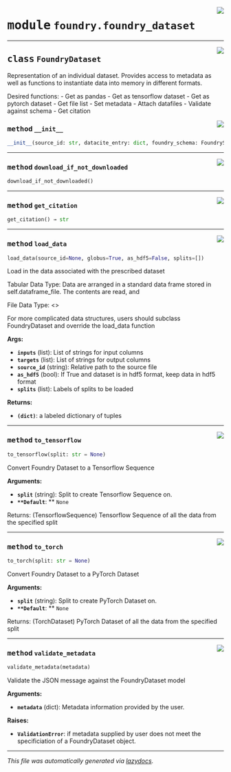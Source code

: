 <!-- markdownlint-disable -->

<a href="https://github.com/MLMI2-CSSI/foundry/tree/main/foundry/foundry_dataset.py#L0"><img align="right" style="float:right;" src="https://img.shields.io/badge/-source-cccccc?style=flat-square"></a>

# <kbd>module</kbd> `foundry.foundry_dataset`






---

<a href="https://github.com/MLMI2-CSSI/foundry/tree/main/foundry/foundry_dataset.py#L15"><img align="right" style="float:right;" src="https://img.shields.io/badge/-source-cccccc?style=flat-square"></a>

## <kbd>class</kbd> `FoundryDataset`
Representation of an individual dataset. Provides access to metadata as well as functions to instantiate data into memory in different formats. 

Desired functions: 
    - Get as pandas 
    - Get as tensorflow dataset 
    - Get as pytorch dataset 
    - Get file list 
    - Set metadata 
    - Attach datafiles 
    - Validate against schema 
    - Get citation 

<a href="https://github.com/MLMI2-CSSI/foundry/tree/main/foundry/foundry_dataset.py#L31"><img align="right" style="float:right;" src="https://img.shields.io/badge/-source-cccccc?style=flat-square"></a>

### <kbd>method</kbd> `__init__`

```python
__init__(source_id: str, datacite_entry: dict, foundry_schema: FoundrySchema)
```








---

<a href="https://github.com/MLMI2-CSSI/foundry/tree/main/foundry/foundry_dataset.py#L69"><img align="right" style="float:right;" src="https://img.shields.io/badge/-source-cccccc?style=flat-square"></a>

### <kbd>method</kbd> `download_if_not_downloaded`

```python
download_if_not_downloaded()
```





---

<a href="https://github.com/MLMI2-CSSI/foundry/tree/main/foundry/foundry_dataset.py#L120"><img align="right" style="float:right;" src="https://img.shields.io/badge/-source-cccccc?style=flat-square"></a>

### <kbd>method</kbd> `get_citation`

```python
get_citation() → str
```





---

<a href="https://github.com/MLMI2-CSSI/foundry/tree/main/foundry/foundry_dataset.py#L72"><img align="right" style="float:right;" src="https://img.shields.io/badge/-source-cccccc?style=flat-square"></a>

### <kbd>method</kbd> `load_data`

```python
load_data(source_id=None, globus=True, as_hdf5=False, splits=[])
```

Load in the data associated with the prescribed dataset 

Tabular Data Type: Data are arranged in a standard data frame stored in self.dataframe_file. The contents are read, and 

File Data Type: <<Add desc>> 

For more complicated data structures, users should subclass FoundryDataset and override the load_data function 



**Args:**
 
 - <b>`inputs`</b> (list):  List of strings for input columns 
 - <b>`targets`</b> (list):  List of strings for output columns 
 - <b>`source_id`</b> (string):  Relative path to the source file 
 - <b>`as_hdf5`</b> (bool):  If True and dataset is in hdf5 format, keep data in hdf5 format 
 - <b>`splits`</b> (list):  Labels of splits to be loaded 



**Returns:**
 
 - <b>`(dict)`</b>:  a labeled dictionary of tuples 

---

<a href="https://github.com/MLMI2-CSSI/foundry/tree/main/foundry/foundry_dataset.py#L54"><img align="right" style="float:right;" src="https://img.shields.io/badge/-source-cccccc?style=flat-square"></a>

### <kbd>method</kbd> `to_tensorflow`

```python
to_tensorflow(split: str = None)
```

Convert Foundry Dataset to a Tensorflow Sequence 



**Arguments:**
 
 - <b>`split`</b> (string):  Split to create Tensorflow Sequence on. 
 - <b>`**Default`</b>: ** ``None`` 

Returns: (TensorflowSequence) Tensorflow Sequence of all the data from the specified split 

---

<a href="https://github.com/MLMI2-CSSI/foundry/tree/main/foundry/foundry_dataset.py#L36"><img align="right" style="float:right;" src="https://img.shields.io/badge/-source-cccccc?style=flat-square"></a>

### <kbd>method</kbd> `to_torch`

```python
to_torch(split: str = None)
```

Convert Foundry Dataset to a PyTorch Dataset 



**Arguments:**
 
 - <b>`split`</b> (string):  Split to create PyTorch Dataset on. 
 - <b>`**Default`</b>: ** ``None`` 

Returns: (TorchDataset) PyTorch Dataset of all the data from the specified split 

---

<a href="https://github.com/MLMI2-CSSI/foundry/tree/main/foundry/foundry_dataset.py#L136"><img align="right" style="float:right;" src="https://img.shields.io/badge/-source-cccccc?style=flat-square"></a>

### <kbd>method</kbd> `validate_metadata`

```python
validate_metadata(metadata)
```

Validate the JSON message against the FoundryDataset model 



**Arguments:**
 
 - <b>`metadata`</b> (dict):  Metadata information provided by the user. 



**Raises:**
 
 - <b>`ValidationError`</b>:  if metadata supplied by user does not meet the specificiation of a FoundryDataset object. 




---

_This file was automatically generated via [lazydocs](https://github.com/ml-tooling/lazydocs)._
